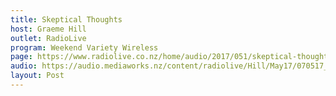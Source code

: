 ```yaml
---
title: Skeptical Thoughts
host: Graeme Hill
outlet: RadioLive
program: Weekend Variety Wireless
page: https://www.radiolive.co.nz/home/audio/2017/051/skeptical-thoughts.html
audio: https://audio.mediaworks.nz/content/radiolive/Hill/May17/070517_WvW_Skeptics.mp3
layout: Post
---
```


<page-radio />
